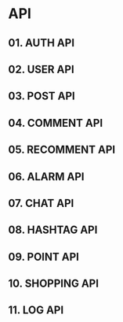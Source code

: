# API

## 01. AUTH API

## 02. USER API

## 03. POST API

## 04. COMMENT API

## 05. RECOMMENT API

## 06. ALARM API

## 07. CHAT API

## 08. HASHTAG API

## 09. POINT API

## 10. SHOPPING API

## 11. LOG API
